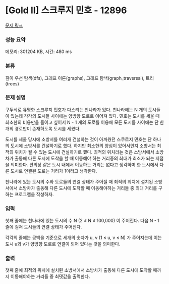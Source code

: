 # [Gold II] 스크루지 민호 - 12896 

[문제 링크](https://www.acmicpc.net/problem/12896) 

### 성능 요약

메모리: 301204 KB, 시간: 480 ms

### 분류

깊이 우선 탐색(dfs), 그래프 이론(graphs), 그래프 탐색(graph_traversal), 트리(trees)

### 문제 설명

<p>구두쇠로 유명한 스크루지 민호가 다스리는 천나라가 있다. 천나라에는 N 개의 도시들이 있는데 각각의 도시들 사이에는 양방향 도로로 이어져 있다. 민호는 도시를 세울 때 최소한의 비용만을 들이고 싶어서 N - 1 개의 도로를 이용해 모든 도시들 사이에는 단 한개의 경로만이 존재하도록 도시를 세웠다.</p>

<p>도시를 세울 당시에 소방서를 여러개 건설하는 것이 아까웠던 스쿠르지 민호는 단 하나의 도시에 소방서를  건설하기로 했다. 하지만 최소한의 양심이 있어서인지 소방서는 최적의 위치가 될 수 있는 도시에 건설하기로 했다. 최적의 위치라는 것은 소방서에서 소방차가 출동해 다른 도시에 도착을 할 때 이동해야 하는 거리중의 최대가 최소가 되는 지점을 의미한다. 편의상 같은 도시 내에서 이동하는 거리는 없다고 생각하며 한 도시에서 다른 도시로 연결된 도로는 거리가 1이라고 생각한다.</p>

<p>천나라에 있는 도시의 수와 도로들의 연결 상태가 주어질 때 최적의 위치에 설치된 소방서에서 소방차가 출동해 다른 도시에 도착할 때 이동해야하는 거리들 중 최대 거리를 구하는 프로그램을 작성하자.</p>

### 입력 

 <p>첫째 줄에는 천나라에 있는 도시의 수 N (2 ≤ N ≤ 100,000) 이 주어진다.  다음 N - 1 줄에 걸쳐 도시들의 연결 상태가 주어진다.</p>

<p>각각의 줄에는 공백을 기준으로 세개의 숫자가 u, v (1 ≤ u, v ≤ N) 가 주어지는데 이는 도시 u와 v가 양방향 도로로 연결이 되어 있다는 것을 의미한다.</p>

### 출력 

 <p>첫째 줄에 최적의 위치에 설치된 소방서에서 소방차가 출동해 다른 도시에 도착할 때까지 이동해야하는 거리들 중 최댓값을 출력한다.</p>


